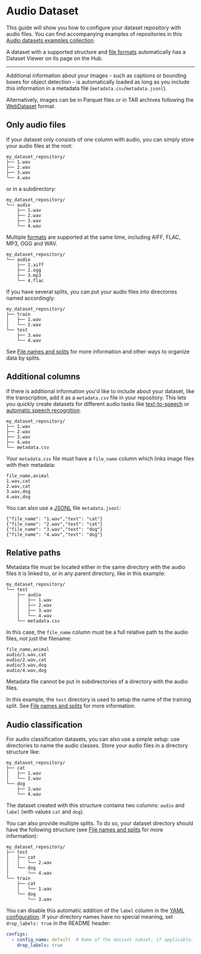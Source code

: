# Audio Dataset

This guide will show you how to configure your dataset repository with audio files. You can find accompanying examples of repositories in this [Audio datasets examples collection](https://huggingface.co/collections/datasets-examples/audio-dataset-66aca0b73e8f69e3d069e607).

A dataset with a supported structure and [file formats](./datasets-adding#file-formats) automatically has a Dataset Viewer on its page on the Hub.

---

Additional information about your images - such as captions or bounding boxes for object detection - is automatically loaded as long as you include this information in a metadata file (`metadata.csv`/`metadata.jsonl`).

Alternatively, images can be in Parquet files or in TAR archives following the [WebDataset](https://github.com/webdataset/webdataset) format.

## Only audio files

If your dataset only consists of one column with audio, you can simply store your audio files at the root:

```
my_dataset_repository/
├── 1.wav
├── 2.wav
├── 3.wav
└── 4.wav
```

or in a subdirectory:

```
my_dataset_repository/
└── audio
    ├── 1.wav
    ├── 2.wav
    ├── 3.wav
    └── 4.wav
```

Multiple [formats](./datasets-adding#file-formats) are supported at the same time, including AIFF, FLAC, MP3, OGG and WAV.

```
my_dataset_repository/
└── audio
    ├── 1.aiff
    ├── 2.ogg
    ├── 3.mp3
    └── 4.flac
```

If you have several splits, you can put your audio files into directories named accordingly:

```
my_dataset_repository/
├── train
│   ├── 1.wav
│   └── 2.wav
└── test
    ├── 3.wav
    └── 4.wav
```

See [File names and splits](./datasets-file-names-and-splits) for more information and other ways to organize data by splits.

## Additional columns

If there is additional information you'd like to include about your dataset, like the transcription, add it as a `metadata.csv` file in your repository. This lets you quickly create datasets for different audio tasks like [text-to-speech](https://huggingface.co/tasks/text-to-speech) or [automatic speech recognition](https://huggingface.co/tasks/automatic-speech-recognition).

```
my_dataset_repository/
├── 1.wav
├── 2.wav
├── 3.wav
├── 4.wav
└── metadata.csv
```

Your `metadata.csv` file must have a `file_name` column which links image files with their metadata:

```csv
file_name,animal
1.wav,cat
2.wav,cat
3.wav,dog
4.wav,dog
```

You can also use a [JSONL](https://jsonlines.org/) file `metadata.jsonl`:

```jsonl
{"file_name": "1.wav","text": "cat"}
{"file_name": "2.wav","text": "cat"}
{"file_name": "3.wav","text": "dog"}
{"file_name": "4.wav","text": "dog"}
```

## Relative paths

Metadata file must be located either in the same directory with the audio files it is linked to, or in any parent directory, like in this example:

```
my_dataset_repository/
└── test
    ├── audio
    │   ├── 1.wav
    │   ├── 2.wav
    │   ├── 3.wav
    │   └── 4.wav
    └── metadata.csv
```

In this case, the `file_name` column must be a full relative path to the audio files, not just the filename:

```csv
file_name,animal
audio/1.wav,cat
audio/2.wav,cat
audio/3.wav,dog
audio/4.wav,dog
```

Metadata file cannot be put in subdirectories of a directory with the audio files.

In this example, the `test` directory is used to setup the name of the training split. See [File names and splits](./datasets-file-names-and-splits) for more information.

## Audio classification

For audio classification datasets, you can also use a simple setup: use directories to name the audio classes. Store your audio files in a directory structure like:

```
my_dataset_repository/
├── cat
│   ├── 1.wav
│   └── 2.wav
└── dog
    ├── 3.wav
    └── 4.wav
```

The dataset created with this structure contains two columns: `audio` and `label` (with values `cat` and `dog`).

You can also provide multiple splits. To do so, your dataset directory should have the following structure (see [File names and splits](./datasets-file-names-and-splits) for more information):

```
my_dataset_repository/
├── test
│   ├── cat
│   │   └── 2.wav
│   └── dog
│       └── 4.wav
└── train
    ├── cat
    │   └── 1.wav
    └── dog
        └── 3.wav
```

You can disable this automatic addition of the `label` column in the [YAML configuration](./datasets-manual-configuration). If your directory names have no special meaning, set `drop_labels: true` in the README header:

```yaml
configs:
  - config_name: default  # Name of the dataset subset, if applicable.
    drop_labels: true
```
